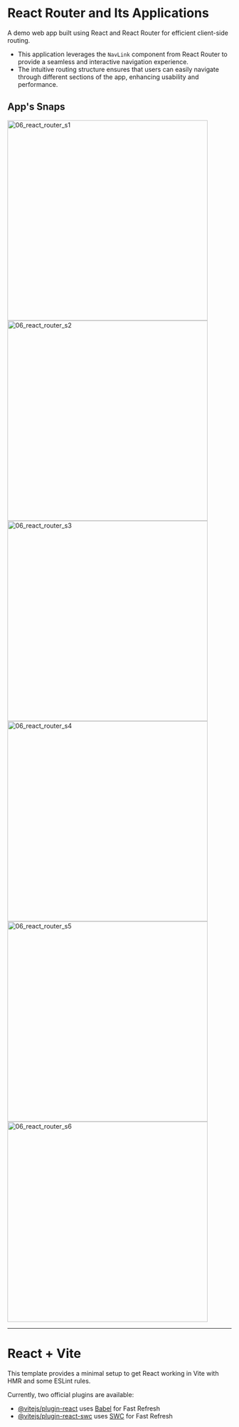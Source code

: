 # React Router and Its Applications

A demo web app built using React and React Router for efficient client-side routing.

- This application leverages the `NavLink` component from React Router to provide a seamless and interactive navigation experience.
- The intuitive routing structure ensures that users can easily navigate through different sections of the app, enhancing usability and performance.

## App's Snaps
<img src="https://github.com/RK-41/learning-react/assets/73783957/574dc223-9f89-493b-ad22-9e71383d1293" alt="06_react_router_s1" width="450px">
<img src="https://github.com/RK-41/learning-react/assets/73783957/f2502bdf-0e28-4e1d-affd-3591b63a768a" alt="06_react_router_s2" width="450px">
<img src="https://github.com/RK-41/learning-react/assets/73783957/cf108ea8-9e9d-4a71-a62b-4f0cbdcea895" alt="06_react_router_s3" width="450px">
<img src="https://github.com/RK-41/learning-react/assets/73783957/31218d26-90d3-4dcd-8d0b-e81920e1743d" alt="06_react_router_s4" width="450px">
<img src="https://github.com/RK-41/learning-react/assets/73783957/2b32cc3e-b762-4a96-bdc5-7e1eca06ce96" alt="06_react_router_s5" width="450px">
<img src="https://github.com/RK-41/learning-react/assets/73783957/3f992e81-e40c-4286-ae2d-6aadb0ad16ae" alt="06_react_router_s6" width="450px">
<!-- ![06_react_router_s1](https://github.com/RK-41/learning-react/assets/73783957/574dc223-9f89-493b-ad22-9e71383d1293)
![06_react_router_s2](https://github.com/RK-41/learning-react/assets/73783957/f2502bdf-0e28-4e1d-affd-3591b63a768a)
![06_react_router_s3](https://github.com/RK-41/learning-react/assets/73783957/cf108ea8-9e9d-4a71-a62b-4f0cbdcea895)
![06_react_router_s4](https://github.com/RK-41/learning-react/assets/73783957/31218d26-90d3-4dcd-8d0b-e81920e1743d)
![06_react_router_s5](https://github.com/RK-41/learning-react/assets/73783957/2b32cc3e-b762-4a96-bdc5-7e1eca06ce96)
![06_react_router_s6](https://github.com/RK-41/learning-react/assets/73783957/3f992e81-e40c-4286-ae2d-6aadb0ad16ae) -->

---

# React + Vite

This template provides a minimal setup to get React working in Vite with HMR and some ESLint rules.

Currently, two official plugins are available:

- [@vitejs/plugin-react](https://github.com/vitejs/vite-plugin-react/blob/main/packages/plugin-react/README.md) uses [Babel](https://babeljs.io/) for Fast Refresh
- [@vitejs/plugin-react-swc](https://github.com/vitejs/vite-plugin-react-swc) uses [SWC](https://swc.rs/) for Fast Refresh
